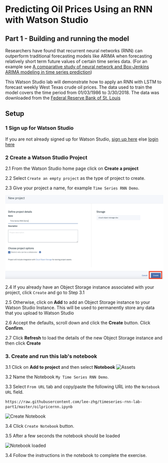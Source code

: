 #  Predicting Oil Prices Using an RNN with Watson Studio

## Part 1 - Building and running the model

Researchers have found  that recurrent neural networks (RNN) can outperform traditional forecasting models like ARIMA when  forecasting relatively short term future values of certain  time series data. (For an example see [A comparative study of neural network and Box-Jenkins ARIMA modeling in time series prediction](https://www.sciencedirect.com/science/article/abs/pii/S0360835202000360))

This Watson Studio lab  will demonstrate how to apply an RNN with LSTM to forecast weekly West Texas crude oil prices. The data used to train the model covers the time period  from 01/03/1986 to 3/30/2018. The data  was downloaded from the [Federal Reserve Bank of St. Louis](https://fred.stlouisfed.org)

##  Setup

### 1 Sign up for Watson Studio

If you are not already signed up for Watson Studio, [sign up here](https://www.ibm.com/cloud/watson-studio) else [login here](https://dataplatform.cloud.ibm.com/)

### 2 Create a Watson Studio Project

2.1 From the Watson Studio home page click on **Create a project**

2.2 Select `Create an empty project` as the type of project to create.

2.3 Give your project a name, for example `Time Series RNN Demo`.

![Name Project](images/ss2.png)

2.4 If you already have an Object Storage instance associated with your project, click `Create` and go to Step 3.1

2.5 Otherwise, click on **Add** to add an Object Storage instance to your Watson Studio Instance. This will be used to permanently store any data that you upload to Watson Studio

2.6 Accept the defaults, scroll down and click the **Create** button. Click **Confirm**.

2.7 Click **Refresh** to load the details of the new Object Storage instance and then click **Create**


### 3. Create  and run this lab's notebook

3.1 Click on  **Add to project** and then select **Notebook**
![Assets](images/ss3.png)

3.2 Name the Notebook `My Time Series RNN Demo`. 

3.3 Select `From URL` tab and copy/paste the following URL into the `Notebook URL` field.

```
https://raw.githubusercontent.com/lee-zhg/timeseries-rnn-lab-part1/master/oilpricernn.ipynb
```

![Create Notebook](images/ss4.png)

3.4 Click `Create Notebook` button.

3.5 After a few seconds the notebook should be loaded

![Notebook loaded](images/ss5.png)

3.4 Follow the instructions in the notebook to complete the exercise.
